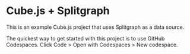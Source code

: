 # Cube.js + Splitgraph

This is an example Cube.js project that uses Splitgraph as a data source.

The quickest way to get started with this project is to use GitHub Codespaces.
Click Code > Open with Codespaces > New codespace.
